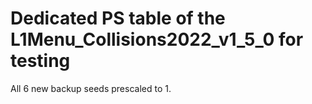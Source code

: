# Dedicated PS table of the L1Menu_Collisions2022_v1_5_0 for testing

All 6 new backup seeds prescaled to 1.
